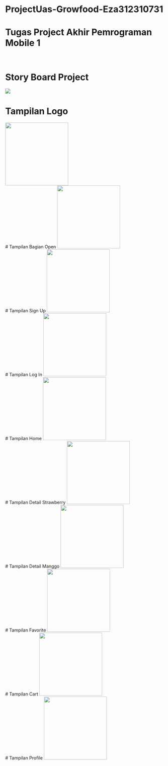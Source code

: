 # ProjectUas-Growfood-Eza312310731
# Tugas Project Akhir Pemrograman Mobile 1 
<br>

# Story Board Project
<img src="sb.png" >

# Tampilan Logo 
<img src="/pem_mobile/logo.png" width="200" >
<br>
# Tampilan Bagian Open
<img src="/pem_mobile/open.png" width="200" >
<br>
# Tampilan Sign Up 
<img src="/pem_mobile/signup.png" width="200" >
<br>
# Tampilan Log In
<img src="/pem_mobile/login.png" width="200" >
<br>
# Tampilan Home
<img src="/pem_mobile/home.png" width="200" >
<br>
# Tampilan Detail Strawberry
<img src="/pem_mobile/detailstraw.png" width="200" >
<br>
# Tampilan Detail Manggo
<img src="/pem_mobile/detailmanggo.png" width="200" >
<br>
# Tampilan Favorite 
<img src="/pem_mobile/favorite.png" width="200" >
<br>
# Tampilan Cart
<img src="/pem_mobile/cart.png" width="200" >
<br>
# Tampilan Profile
<img src="/pem_mobile/profile.png" width="200" >
